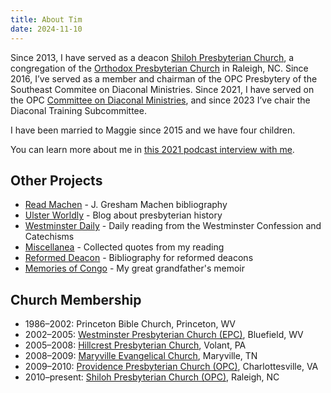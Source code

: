 ```yaml
---
title: About Tim
date: 2024-11-10
---
```


Since 2013, I have served as a deacon [Shiloh Presbyterian Church](https://shilohopc.org), a congregation of the [Orthodox Presbyterian Church](https://opc.org) in Raleigh, NC. Since 2016, I’ve served as a member and chairman of the OPC Presbytery of the Southeast Commitee on Diaconal Ministries. Since 2021, I have served on the OPC [Committee on Diaconal Ministries](https://opccdm.org), and since 2023 I’ve chair the Diaconal Training Subcommittee. 

I have been married to Maggie since 2015 and we have four children. 

You can learn more about me in [this 2021 podcast interview with me](https://tim.ulsterworldly.com/posts/reformed-deacon-interview/).

## Other Projects

* [Read Machen](https://readmachen.com) - J. Gresham Machen bibliography
* [Ulster Worldly](https://ulsterworldly.com) - Blog about presbyterian history
* [Westminster Daily](https://reformedconfessions.com) - Daily reading from the Westminster Confession and Catechisms
* [Miscellanea](https://quotes.ulsterworldly.com) - Collected quotes from my reading
* [Reformed Deacon](https://reformeddeacon.com) - Bibliography for reformed deacons
* [Memories of Congo](https://congo.ulsterworldly.com/) - My great grandfather's memoir

## Church Membership

* 1986–2002: Princeton Bible Church, Princeton, WV
* 2002–2005: [Westminster Presbyterian Church (EPC)](https://wpcbluefield.com), Bluefield, WV
* 2005–2008: [Hillcrest Presbyterian Church](https://www.hillcrestpresbyterian.org), Volant, PA
* 2008–2009: [Maryville Evangelical Church](PCA), Maryville, TN
* 2009–2010: [Providence Presbyterian Church (OPC)](https://www.popc-cville.org), Charlottesville, VA
* 2010–present: [Shiloh Presbyterian Church (OPC)](https://shilohopc.org), Raleigh, NC
